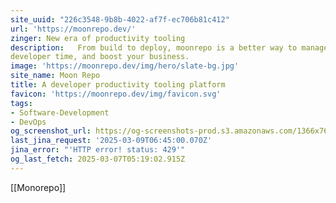 ```yaml
---
site_uuid: "226c3548-9b8b-4022-af7f-ec706b81c412"
url: 'https://moonrepo.dev/'
zinger: New era of productivity tooling
description:   From build to deploy, moonrepo is a better way to manage codebases, save
developer time, and boost your business.
image: 'https://moonrepo.dev/img/hero/slate-bg.jpg'
site_name: Moon Repo
title: A developer productivity tooling platform
favicon: 'https://moonrepo.dev/img/favicon.svg'
tags:
- Software-Development
- DevOps
og_screenshot_url: https://og-screenshots-prod.s3.amazonaws.com/1366x768/80/false/405b8ebe7b8621787f1a05ec0188aaef55eb8d986b8a8e888ea69df30d3ffe20.jpeg
last_jina_request: '2025-03-09T06:45:00.070Z'
jina_error: "'HTTP error! status: 429'"
og_last_fetch: 2025-03-07T05:19:02.915Z
---
```

[[Monorepo]]
